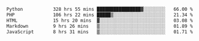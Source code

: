 <!--START_SECTION:waka-->

```txt
Python           328 hrs 55 mins ████████████████▓░░░░░░░░   66.00 %
PHP              106 hrs 22 mins █████▒░░░░░░░░░░░░░░░░░░░   21.34 %
HTML             15 hrs 20 mins  ▓░░░░░░░░░░░░░░░░░░░░░░░░   03.08 %
Markdown         9 hrs 26 mins   ▒░░░░░░░░░░░░░░░░░░░░░░░░   01.89 %
JavaScript       8 hrs 31 mins   ▒░░░░░░░░░░░░░░░░░░░░░░░░   01.71 %
```

<!--END_SECTION:waka-->
